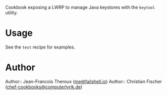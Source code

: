 Cookbook exposing a LWRP to manage Java keystores with the ```keytool``` utility.

# Usage
See the ```test``` recipe for examples.

# Author

Author:: Jean-Francois Theroux (<me@failshell.io>)
Author:: Christian Fischer (<chef-cookbooks@computerlyrik.de>)
